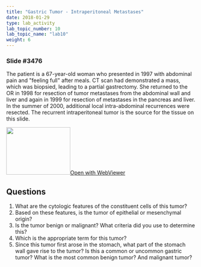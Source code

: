 ```yaml
---
title: "Gastric Tumor - Intraperitoneal Metastases"
date: 2018-01-29
type: lab_activity
lab_topic_number: 10
lab_topic_name: "lab10"
weight: 6
---
```

<div class="entrybody">
<h3>Slide #3476</h3>

<p>The patient is a 67-year-old woman who presented in 1997 with abdominal pain and "feeling full" after meals. CT scan had demonstrated a mass, which was biopsied, leading to a partial gastrectomy. She returned to the OR in 1998 for resection of tumor metastases from the abdominal wall and liver and again in 1999 for resection of metastases in the pancreas and liver. In the summer of 2000, additional local intra-abdominal recurrences were resected. The recurrent intraperitoneal tumor is the source for the tissue on this slide.<br clear="all"></p>

<div class="thumbnail"><a href="https://pathologylab.ctl.columbia.edu/slides/slide3476/" target="_blank"><img alt="" src="/assets/images/slide_3476.jpg" width="170" height="126" class="mt-image-left"></a><a href="https://pathologylab.ctl.columbia.edu/slides/slide3476/" target="_blank">Open with WebViewer</a></div>

<h2>Questions</h2>


<ol>
<li>What are the cytologic features of the constituent cells of this tumor?</li>
<li>Based on these features, is the tumor of epithelial or mesenchymal origin?</li>
<li>Is the tumor benign or malignant? What criteria did you use to determine this?</li>
<li>Which is the appropriate term for this tumor?</li>
<li>Since this tumor first arose in the stomach, what part of the stomach wall gave rise to the tumor? Is this a common or uncommon gastric tumor? What is the most common benign tumor? And malignant tumor?</li>
</ol>


						
</div>
